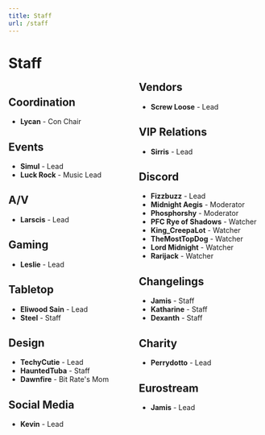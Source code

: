 ```yaml
---
title: Staff
url: /staff
---
```


# Staff
<div style="text-align: center">

<div>

<div style="columns: 2; text-align: left" class="staff-list text-box">

<div style="break-inside: avoid;">

## Coordination
- **Lycan** - Con Chair

</div>


<div style="break-inside: avoid;">

## Events
- **Simul** - Lead
- **Luck Rock** - Music Lead

</div>

<div style="break-inside: avoid;">

## A/V
- **Larscis** - Lead

</div>


<div style="break-inside: avoid;">

## Gaming
- **Leslie** - Lead

</div>


<div style="break-inside: avoid;">

## Tabletop
- **Eliwood Sain** - Lead
- **Steel** - Staff

</div>


<div style="break-inside: avoid;">

## Design
- **TechyCutie** - Lead
- **HauntedTuba** - Staff
- **Dawnfire** - Bit Rate's Mom

</div>


<div style="break-inside: avoid;">

## Social Media
- **Kevin** - Lead

</div>


<div style="break-inside: avoid;">

## Vendors
- **Screw Loose** - Lead

</div>

<div style="break-inside: avoid;">

## VIP Relations
- **Sirris** - Lead

</div>


<div style="break-inside: avoid;">

## Discord
- **Fizzbuzz** - Lead
- **Midnight Aegis** - Moderator
- **Phosphorshy** - Moderator
- **PFC Rye of Shadows** - Watcher
- **King_CreepaLot** - Watcher
- **TheMostTopDog** - Watcher
- **Lord Midnight** - Watcher
- **Rarijack** - Watcher

</div>


<div style="break-inside: avoid;">

## Changelings
- **Jamis** - Staff
- **Katharine** - Staff
- **Dexanth** - Staff

</div>

<div style="break-inside: avoid;">

## Charity
- **Perrydotto** - Lead

</div>

<div style="break-inside: avoid;">

## Eurostream
- **Jamis** - Lead

</div>

</div>
</div>
</div>
